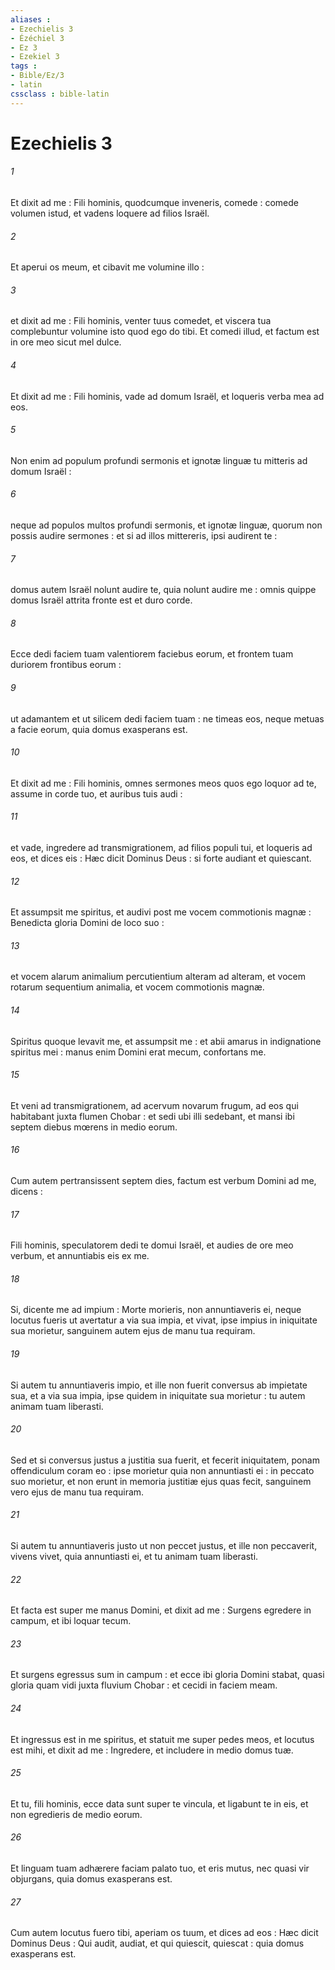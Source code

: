 ```yaml
---
aliases : 
- Ezechielis 3
- Ézéchiel 3
- Ez 3
- Ezekiel 3
tags : 
- Bible/Ez/3
- latin
cssclass : bible-latin
---
```


# Ezechielis 3

###### 1
Et dixit ad me : Fili hominis, quodcumque inveneris, comede : comede volumen istud, et vadens loquere ad filios Israël.
###### 2
Et aperui os meum, et cibavit me volumine illo :
###### 3
et dixit ad me : Fili hominis, venter tuus comedet, et viscera tua complebuntur volumine isto quod ego do tibi. Et comedi illud, et factum est in ore meo sicut mel dulce.
###### 4
Et dixit ad me : Fili hominis, vade ad domum Israël, et loqueris verba mea ad eos.
###### 5
Non enim ad populum profundi sermonis et ignotæ linguæ tu mitteris ad domum Israël :
###### 6
neque ad populos multos profundi sermonis, et ignotæ linguæ, quorum non possis audire sermones : et si ad illos mittereris, ipsi audirent te :
###### 7
domus autem Israël nolunt audire te, quia nolunt audire me : omnis quippe domus Israël attrita fronte est et duro corde.
###### 8
Ecce dedi faciem tuam valentiorem faciebus eorum, et frontem tuam duriorem frontibus eorum :
###### 9
ut adamantem et ut silicem dedi faciem tuam : ne timeas eos, neque metuas a facie eorum, quia domus exasperans est.
###### 10
Et dixit ad me : Fili hominis, omnes sermones meos quos ego loquor ad te, assume in corde tuo, et auribus tuis audi :
###### 11
et vade, ingredere ad transmigrationem, ad filios populi tui, et loqueris ad eos, et dices eis : Hæc dicit Dominus Deus : si forte audiant et quiescant.
###### 12
Et assumpsit me spiritus, et audivi post me vocem commotionis magnæ : Benedicta gloria Domini de loco suo :
###### 13
et vocem alarum animalium percutientium alteram ad alteram, et vocem rotarum sequentium animalia, et vocem commotionis magnæ.
###### 14
Spiritus quoque levavit me, et assumpsit me : et abii amarus in indignatione spiritus mei : manus enim Domini erat mecum, confortans me.
###### 15
Et veni ad transmigrationem, ad acervum novarum frugum, ad eos qui habitabant juxta flumen Chobar : et sedi ubi illi sedebant, et mansi ibi septem diebus mœrens in medio eorum.
###### 16
Cum autem pertransissent septem dies, factum est verbum Domini ad me, dicens :
###### 17
Fili hominis, speculatorem dedi te domui Israël, et audies de ore meo verbum, et annuntiabis eis ex me.
###### 18
Si, dicente me ad impium : Morte morieris, non annuntiaveris ei, neque locutus fueris ut avertatur a via sua impia, et vivat, ipse impius in iniquitate sua morietur, sanguinem autem ejus de manu tua requiram.
###### 19
Si autem tu annuntiaveris impio, et ille non fuerit conversus ab impietate sua, et a via sua impia, ipse quidem in iniquitate sua morietur : tu autem animam tuam liberasti.
###### 20
Sed et si conversus justus a justitia sua fuerit, et fecerit iniquitatem, ponam offendiculum coram eo : ipse morietur quia non annuntiasti ei : in peccato suo morietur, et non erunt in memoria justitiæ ejus quas fecit, sanguinem vero ejus de manu tua requiram.
###### 21
Si autem tu annuntiaveris justo ut non peccet justus, et ille non peccaverit, vivens vivet, quia annuntiasti ei, et tu animam tuam liberasti.
###### 22
Et facta est super me manus Domini, et dixit ad me : Surgens egredere in campum, et ibi loquar tecum.
###### 23
Et surgens egressus sum in campum : et ecce ibi gloria Domini stabat, quasi gloria quam vidi juxta fluvium Chobar : et cecidi in faciem meam.
###### 24
Et ingressus est in me spiritus, et statuit me super pedes meos, et locutus est mihi, et dixit ad me : Ingredere, et includere in medio domus tuæ.
###### 25
Et tu, fili hominis, ecce data sunt super te vincula, et ligabunt te in eis, et non egredieris de medio eorum.
###### 26
Et linguam tuam adhærere faciam palato tuo, et eris mutus, nec quasi vir objurgans, quia domus exasperans est.
###### 27
Cum autem locutus fuero tibi, aperiam os tuum, et dices ad eos : Hæc dicit Dominus Deus : Qui audit, audiat, et qui quiescit, quiescat : quia domus exasperans est.
